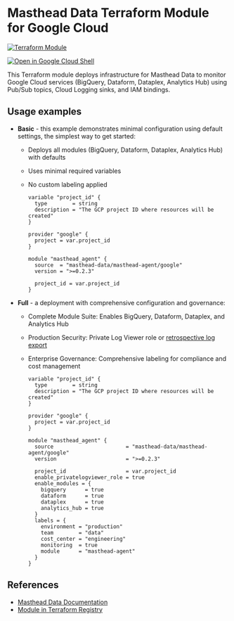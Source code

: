 # Masthead Data Terraform Module for Google Cloud

[![Terraform Module](https://img.shields.io/badge/Terraform-Module-blue.svg)](https://registry.terraform.io/modules/masthead-data/masthead-agent/google/latest)

[![Open in Google Cloud Shell](https://gstatic.com/cloudssh/images/open-btn.svg)](https://shell.cloud.google.com/cloudshell/editor?cloudshell_git_repo=https%3A%2F%2Fgithub.com%2FMasthead-Data%2Fterraform-google-masthead-agent)

This Terraform module deploys infrastructure for Masthead Data to monitor Google Cloud services (BigQuery, Dataform, Dataplex, Analytics Hub) using Pub/Sub topics, Cloud Logging sinks, and IAM bindings.

## Usage examples

- **Basic** - this example demonstrates minimal configuration using default settings, the simplest way to get started:

  - Deploys all modules (BigQuery, Dataform, Dataplex, Analytics Hub) with defaults
  - Uses minimal required variables
  - No custom labeling applied

    ```hcl
    variable "project_id" {
      type        = string
      description = "The GCP project ID where resources will be created"
    }

    provider "google" {
      project = var.project_id
    }

    module "masthead_agent" {
      source  = "masthead-data/masthead-agent/google"
      version = ">=0.2.3"

      project_id = var.project_id
    }
    ```

- **Full** - a deployment with comprehensive configuration and governance:

  - Complete Module Suite: Enables BigQuery, Dataform, Dataplex, and Analytics Hub
  - Production Security: Private Log Viewer role or [retrospective log export](https://docs.mastheadata.com/set-up/saas-manual-resource-creation-google-cloud-+-bigquery#export-retrospective-logs)
  - Enterprise Governance: Comprehensive labeling for compliance and cost management

    ```hcl
    variable "project_id" {
      type        = string
      description = "The GCP project ID where resources will be created"
    }

    provider "google" {
      project = var.project_id
    }

    module "masthead_agent" {
      source                       = "masthead-data/masthead-agent/google"
      version                      = ">=0.2.3"

      project_id                   = var.project_id
      enable_privatelogviewer_role = true
      enable_modules = {
        bigquery      = true
        dataform      = true
        dataplex      = true
        analytics_hub = true
      }
      labels = {
        environment = "production"
        team        = "data"
        cost_center = "engineering"
        monitoring  = true
        module      = "masthead-agent"
      }
    }
    ```

## References

- [Masthead Data Documentation](https://docs.mastheadata.com/saas-manual-resource-creation-google-cloud-+-bigquery)
- [Module in Terraform Registry](https://registry.terraform.io/modules/masthead-data/masthead-agent/google/latest)
